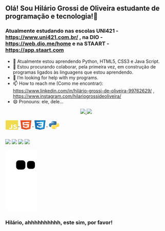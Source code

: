## Olá! Sou Hilário Grossi de Oliveira estudante de programação e tecnologia!👋
### Atualmente estudando nas escolas UNI421 - https://www.uni421.com.br/ , na DIO - https://web.dio.me/home e na STAART - https://app.staart.com


- 🌱 Atualmente estou aprendendo Python, HTML5, CSS3 e Java Script.
- 👯 Estou procurando colaborar, pela primeira vez, em construção de programas ligados às linguagens que estou aprendendo.
- 🤔 I’m looking for help with my programs.
- 📫 How to reach me (Como me encontrar): https://www.linkedin.com/in/hilário-grossi-de-oliveira-99762629/ , https://www.instagram.com/hilariogrossideoliveira/
- 😄 Pronouns: ele, dele...


<div align="center">
  <a href="https://github.com/hilariogrossi">
  <img height="150em" src="https://github-readme-stats.vercel.app/api?username=hilariogrossi&show_icons=true&theme=dracula&include_all_commits=true&count_private=true"/>
  <img height="150em" src="https://github-readme-stats.vercel.app/api/top-langs/?username=hilariogrossi&layout=compact&langs_count=7&theme=dracula"/>
</div>


<div style="display: inline_block"><br>
  <img align="center" alt="Rafa-Js" height="30" width="40" src="https://raw.githubusercontent.com/devicons/devicon/master/icons/javascript/javascript-plain.svg">
  <img align="center" alt="Rafa-HTML" height="30" width="40" src="https://raw.githubusercontent.com/devicons/devicon/master/icons/html5/html5-original.svg">
  <img align="center" alt="Rafa-CSS" height="30" width="40" src="https://raw.githubusercontent.com/devicons/devicon/master/icons/css3/css3-original.svg">
  <img align="center" alt="Rafa-Python" height="30" width="40" src="https://raw.githubusercontent.com/devicons/devicon/master/icons/python/python-original.svg">


  ##
  
<div> 
    <a href="https://www.linkedin.com/in/hilário-grossi-de-oliveira-99762629/" target="_blank"><img src="https://img.shields.io/badge/-LinkedIn-%230077B5?style=for-the-badge&logo=linkedin&logoColor=white" target="_blank"></a>
    <a href="https://https://discord.com/" target="_blank"><img src="https://img.shields.io/badge/Discord-7289DA?style=for-the-badge&logo=discord&logoColor=white" target="_blank"></a> 
    <a href = "mailto:hilariogrossi@gmail.com"><img src="https://img.shields.io/badge/Gmail-D14836?style=for-the-badge&logo=gmail&logoColor=white" target="_blank"></a>
    <a href="https://instagram.com/hilariogrossideoliveira" target="_blank"><img src="https://img.shields.io/badge/-Instagram-%23E4405F?style=for-the-badge&logo=instagram&logoColor=white" target="_blank"></a>
 
  ![Snake animation](https://github.com/rafaballerini/rafaballerini/blob/output/github-contribution-grid-snake.svg)
 
</div>

### Hilário, ahhhhhhhhhh, este sim, por favor!